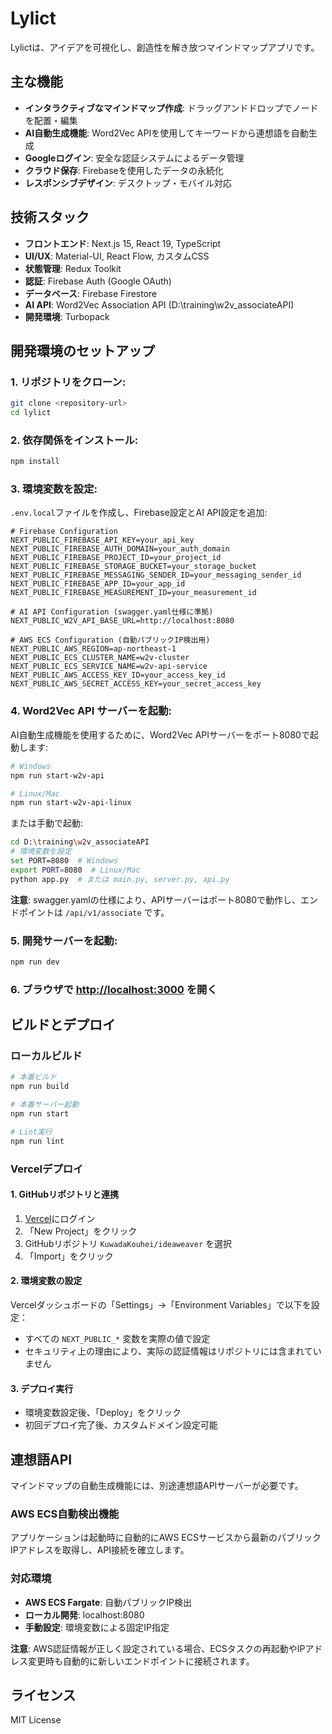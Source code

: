 # Lylict

Lylictは、アイデアを可視化し、創造性を解き放つマインドマップアプリです。

## 主な機能

- **インタラクティブなマインドマップ作成**: ドラッグアンドドロップでノードを配置・編集
- **AI自動生成機能**: Word2Vec APIを使用してキーワードから連想語を自動生成
- **Googleログイン**: 安全な認証システムによるデータ管理
- **クラウド保存**: Firebaseを使用したデータの永続化
- **レスポンシブデザイン**: デスクトップ・モバイル対応

## 技術スタック

- **フロントエンド**: Next.js 15, React 19, TypeScript
- **UI/UX**: Material-UI, React Flow, カスタムCSS
- **状態管理**: Redux Toolkit
- **認証**: Firebase Auth (Google OAuth)
- **データベース**: Firebase Firestore
- **AI API**: Word2Vec Association API (D:\training\w2v_associateAPI)
- **開発環境**: Turbopack

## 開発環境のセットアップ

### 1. リポジトリをクローン:
```bash
git clone <repository-url>
cd lylict
```

### 2. 依存関係をインストール:
```bash
npm install
```

### 3. 環境変数を設定:
`.env.local`ファイルを作成し、Firebase設定とAI API設定を追加:
```env
# Firebase Configuration
NEXT_PUBLIC_FIREBASE_API_KEY=your_api_key
NEXT_PUBLIC_FIREBASE_AUTH_DOMAIN=your_auth_domain
NEXT_PUBLIC_FIREBASE_PROJECT_ID=your_project_id
NEXT_PUBLIC_FIREBASE_STORAGE_BUCKET=your_storage_bucket
NEXT_PUBLIC_FIREBASE_MESSAGING_SENDER_ID=your_messaging_sender_id
NEXT_PUBLIC_FIREBASE_APP_ID=your_app_id
NEXT_PUBLIC_FIREBASE_MEASUREMENT_ID=your_measurement_id

# AI API Configuration (swagger.yaml仕様に準拠)
NEXT_PUBLIC_W2V_API_BASE_URL=http://localhost:8080

# AWS ECS Configuration (自動パブリックIP検出用)
NEXT_PUBLIC_AWS_REGION=ap-northeast-1
NEXT_PUBLIC_ECS_CLUSTER_NAME=w2v-cluster
NEXT_PUBLIC_ECS_SERVICE_NAME=w2v-api-service
NEXT_PUBLIC_AWS_ACCESS_KEY_ID=your_access_key_id
NEXT_PUBLIC_AWS_SECRET_ACCESS_KEY=your_secret_access_key
```

### 4. Word2Vec API サーバーを起動:
AI自動生成機能を使用するために、Word2Vec APIサーバーをポート8080で起動します:

```bash
# Windows
npm run start-w2v-api

# Linux/Mac  
npm run start-w2v-api-linux
```

または手動で起動:
```bash
cd D:\training\w2v_associateAPI
# 環境変数を設定
set PORT=8080  # Windows
export PORT=8080  # Linux/Mac
python app.py  # または main.py, server.py, api.py
```

**注意**: swagger.yamlの仕様により、APIサーバーはポート8080で動作し、エンドポイントは `/api/v1/associate` です。

### 5. 開発サーバーを起動:
```bash
npm run dev
```

### 6. ブラウザで [http://localhost:3000](http://localhost:3000) を開く

## ビルドとデプロイ

### ローカルビルド
```bash
# 本番ビルド
npm run build

# 本番サーバー起動
npm run start

# Lint実行
npm run lint
```

### Vercelデプロイ

#### 1. GitHubリポジトリと連携
1. [Vercel](https://vercel.com)にログイン
2. 「New Project」をクリック
3. GitHubリポジトリ `KuwadaKouhei/ideaweaver` を選択
4. 「Import」をクリック

#### 2. 環境変数の設定
Vercelダッシュボードの「Settings」→「Environment Variables」で以下を設定：
- すべての `NEXT_PUBLIC_*` 変数を実際の値で設定
- セキュリティ上の理由により、実际の認証情報はリポジトリには含まれていません

#### 3. デプロイ実行
- 環境変数設定後、「Deploy」をクリック
- 初回デプロイ完了後、カスタムドメイン設定可能

## 連想語API

マインドマップの自動生成機能には、別途連想語APIサーバーが必要です。

### AWS ECS自動検出機能
アプリケーションは起動時に自動的にAWS ECSサービスから最新のパブリックIPアドレスを取得し、API接続を確立します。

### 対応環境
- **AWS ECS Fargate**: 自動パブリックIP検出
- **ローカル開発**: localhost:8080
- **手動設定**: 環境変数による固定IP指定

**注意**: AWS認証情報が正しく設定されている場合、ECSタスクの再起動やIPアドレス変更時も自動的に新しいエンドポイントに接続されます。

## ライセンス

MIT License